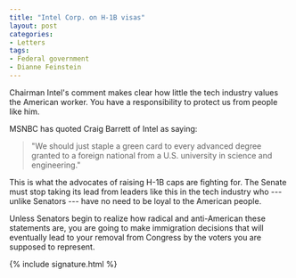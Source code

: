 ```yaml
---
title: "Intel Corp. on H-1B visas"
layout: post
categories:
- Letters
tags:
- Federal government
- Dianne Feinstein
---
```


Chairman Intel's comment makes clear how little the tech industry values the American worker. You have a responsibility to protect us from people like him.

MSNBC has quoted Craig Barrett of Intel as saying:

> "We should just staple a green card to every advanced degree granted to a foreign national from a U.S. university in science and engineering."

This is what the advocates of raising H-1B caps are fighting for. The Senate must stop taking its lead from leaders like this in the tech industry who --- unlike Senators --- have no need to be loyal to the American people.

Unless Senators begin to realize how radical and anti-American these statements are, you are going to make immigration decisions that will eventually lead to your removal from Congress by the voters you are supposed to represent.

{% include signature.html %}
